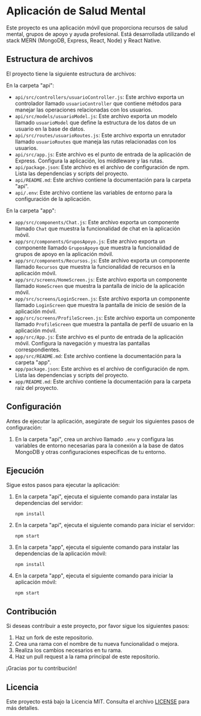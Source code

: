 # Aplicación de Salud Mental

Este proyecto es una aplicación móvil que proporciona recursos de salud mental, grupos de apoyo y ayuda profesional. Está desarrollada utilizando el stack MERN (MongoDB, Express, React, Node) y React Native.

## Estructura de archivos

El proyecto tiene la siguiente estructura de archivos:

En la carpeta "api":
- `api/src/controllers/usuarioController.js`: Este archivo exporta un controlador llamado `usuarioController` que contiene métodos para manejar las operaciones relacionadas con los usuarios.
- `api/src/models/usuarioModel.js`: Este archivo exporta un modelo llamado `usuarioModel` que define la estructura de los datos de un usuario en la base de datos.
- `api/src/routes/usuarioRoutes.js`: Este archivo exporta un enrutador llamado `usuarioRoutes` que maneja las rutas relacionadas con los usuarios.
- `api/src/app.js`: Este archivo es el punto de entrada de la aplicación de Express. Configura la aplicación, los middleware y las rutas.
- `api/package.json`: Este archivo es el archivo de configuración de npm. Lista las dependencias y scripts del proyecto.
- `api/README.md`: Este archivo contiene la documentación para la carpeta "api".
- `api/.env`: Este archivo contiene las variables de entorno para la configuración de la aplicación.

En la carpeta "app":
- `app/src/components/Chat.js`: Este archivo exporta un componente llamado `Chat` que muestra la funcionalidad de chat en la aplicación móvil.
- `app/src/components/GruposApoyo.js`: Este archivo exporta un componente llamado `GruposApoyo` que muestra la funcionalidad de grupos de apoyo en la aplicación móvil.
- `app/src/components/Recursos.js`: Este archivo exporta un componente llamado `Recursos` que muestra la funcionalidad de recursos en la aplicación móvil.
- `app/src/screens/HomeScreen.js`: Este archivo exporta un componente llamado `HomeScreen` que muestra la pantalla de inicio de la aplicación móvil.
- `app/src/screens/LoginScreen.js`: Este archivo exporta un componente llamado `LoginScreen` que muestra la pantalla de inicio de sesión de la aplicación móvil.
- `app/src/screens/ProfileScreen.js`: Este archivo exporta un componente llamado `ProfileScreen` que muestra la pantalla de perfil de usuario en la aplicación móvil.
- `app/src/App.js`: Este archivo es el punto de entrada de la aplicación móvil. Configura la navegación y muestra las pantallas correspondientes.
- `app/src/README.md`: Este archivo contiene la documentación para la carpeta "app".
- `app/package.json`: Este archivo es el archivo de configuración de npm. Lista las dependencias y scripts del proyecto.
- `app/README.md`: Este archivo contiene la documentación para la carpeta raíz del proyecto.

## Configuración

Antes de ejecutar la aplicación, asegúrate de seguir los siguientes pasos de configuración:

1. En la carpeta "api", crea un archivo llamado `.env` y configura las variables de entorno necesarias para la conexión a la base de datos MongoDB y otras configuraciones específicas de tu entorno.

## Ejecución

Sigue estos pasos para ejecutar la aplicación:

1. En la carpeta "api", ejecuta el siguiente comando para instalar las dependencias del servidor:
   ```
   npm install
   ```

2. En la carpeta "api", ejecuta el siguiente comando para iniciar el servidor:
   ```
   npm start
   ```

3. En la carpeta "app", ejecuta el siguiente comando para instalar las dependencias de la aplicación móvil:
   ```
   npm install
   ```

4. En la carpeta "app", ejecuta el siguiente comando para iniciar la aplicación móvil:
   ```
   npm start
   ```

## Contribución

Si deseas contribuir a este proyecto, por favor sigue los siguientes pasos:

1. Haz un fork de este repositorio.
2. Crea una rama con el nombre de tu nueva funcionalidad o mejora.
3. Realiza los cambios necesarios en tu rama.
4. Haz un pull request a la rama principal de este repositorio.

¡Gracias por tu contribución!

## Licencia

Este proyecto está bajo la Licencia MIT. Consulta el archivo [LICENSE](./LICENSE) para más detalles.